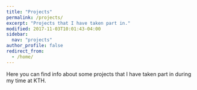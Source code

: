 ```yaml
---
title: "Projects"
permalink: /projects/
excerpt: "Projects that I have taken part in."
modified: 2017-11-03T10:01:43-04:00
sidebar:
  nav: "projects"
author_profile: false
redirect_from:
  - /home/
---
```

Here you can find info about some projects that I have taken part in during my time at KTH.
